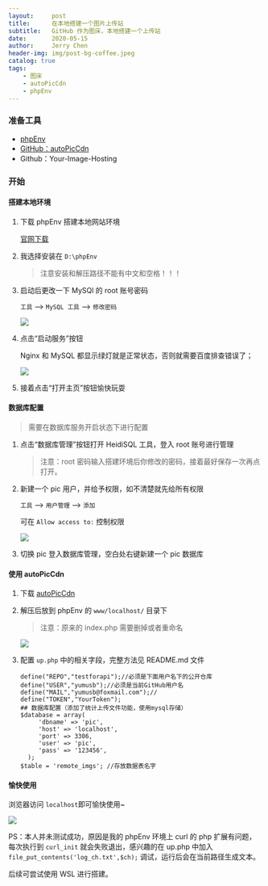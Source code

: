 ```yaml
---
layout:     post
title:      在本地搭建一个图片上传站
subtitle:   GitHub 作为图床，本地搭建一个上传站
date:       2020-05-15
author:     Jerry Chen
header-img: img/post-bg-coffee.jpeg
catalog: true
tags:
    - 图床
    - autoPicCdn
    - phpEnv
---
```


### 准备工具

* [phpEnv](https://www.phpenv.cn/) 
* [GitHub：autoPicCdn](https://github.com/yumusb/autoPicCdn) 
* Github：Your-Image-Hosting

### 开始

#### 搭建本地环境

1. 下载 phpEnv 搭建本地网站环境

   [官网下载](https://www.phpenv.cn/) 

2. 我选择安装在 `D:\phpEnv` 

   > 注意安装和解压路径不能有中文和空格！！！

3. 启动后更改一下 MySQl 的 root 账号密码

   `工具` --> `MySQL 工具` --> `修改密码`

   ![](https://raw.githubusercontent.com/jvfan/jvfan.github.io/master/img/post_img/20200516142704.png)

4. 点击“启动服务”按钮

   Nginx 和 MySQL 都显示绿灯就是正常状态，否则就需要百度排查错误了；

   ![](https://raw.githubusercontent.com/jvfan/jvfan.github.io/master/img/post_img/20200516142927.png)

5. 接着点击“打开主页”按钮愉快玩耍

#### 数据库配置

> 需要在数据库服务开启状态下进行配置

1. 点击“数据库管理”按钮打开 HeidiSQL 工具，登入 root 账号进行管理

   > 注意：root 密码输入搭建环境后你修改的密码，接着最好保存一次再点打开。

2. 新建一个 pic 用户，并给予权限，如不清楚就先给所有权限

   `工具` --> `用户管理` --> `添加`

   可在 `Allow access to:`  控制权限

   ![](https://raw.githubusercontent.com/jvfan/jvfan.github.io/master/img/post_img/20200516143123.png)

3. 切换 pic 登入数据库管理，空白处右键新建一个 pic 数据库

#### 使用 autoPicCdn

1. 下载 [autoPicCdn](https://github.com/yumusb/autoPicCdn/archive/master.zip)

2. 解压后放到 phpEnv 的 `www/localhost/` 目录下

   > 注意：原来的 index.php 需要删掉或者重命名

   ![](https://raw.githubusercontent.com/jvfan/jvfan.github.io/master/img/post_img/20200516143306.png)

3. 配置 `up.php` 中的相关字段，完整方法见 README.md 文件

   ```
   define("REPO","testforapi");//必须是下面用户名下的公开仓库
   define("USER","yumusb");//必须是当前GitHub用户名
   define("MAIL","yumusb@foxmail.com");//
   define("TOKEN","YourToken");
   ## 数据库配置（添加了统计上传文件功能，使用mysql存储）
   $database = array(
     	'dbname' => 'pic',
     	'host' => 'localhost',
     	'port' => 3306,
     	'user' => 'pic',
     	'pass' => '123456',
     );
   $table = 'remote_imgs'; //存放数据表名字
   ```

#### 愉快使用

浏览器访问 `localhost`即可愉快使用~

![](https://raw.githubusercontent.com/jvfan/jvfan.github.io/master/img/post_img/20200516143702.png)

PS：本人并未测试成功，原因是我的 phpEnv 环境上 curl 的 php 扩展有问题，每次执行到 `curl_init` 就会失败退出，感兴趣的在 up.php 中加入 `file_put_contents('log_ch.txt',$ch);` 调试，运行后会在当前路径生成文本。

后续可尝试使用 WSL 进行搭建。

